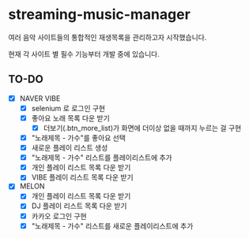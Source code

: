 # streaming-music-manager

여러 음악 사이트들의 통합적인 재생목록을 관리하고자 시작했습니다.

현재 각 사이트 별 필수 기능부터 개발 중에 있습니다.

## TO-DO

- [x] NAVER VIBE
  - [x] selenium 로 로그인 구현
  - [x] 좋아요 노래 목록 다운 받기
    - [x] 더보기(.btn_more_list)가 화면에 더이상 없을 때까지 누르는 걸 구현
  - [x] "노래제목 - 가수"를 좋아요 선택
  - [x] 새로운 플레이 리스트 생성
  - [x] "노래제목 - 가수" 리스트를 플레이리스트에 추가
  - [x] 개인 플레이 리스트 목록 다운 받기
  - [x] VIBE 플레이 리스트 목록 다운 받기
- [x] MELON
  - [x] 개인 플레이 리스트 목록 다운 받기
  - [x] DJ 플레이 리스트 목록 다운 받기
  - [x] 카카오 로그인 구현
  - [x] "노래제목 - 가수" 리스트를 새로운 플레이리스트에 추가
